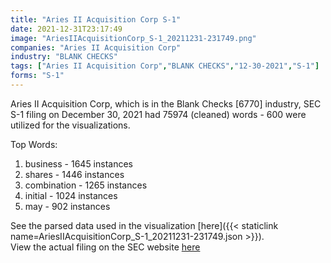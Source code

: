 ```yaml
---
title: "Aries II Acquisition Corp S-1"
date: 2021-12-31T23:17:49
image: "AriesIIAcquisitionCorp_S-1_20211231-231749.png"
companies: "Aries II Acquisition Corp"
industry: "BLANK CHECKS"
tags: ["Aries II Acquisition Corp","BLANK CHECKS","12-30-2021","S-1"]
forms: "S-1"
---
```

Aries II Acquisition Corp, which is in the Blank Checks [6770] industry, SEC S-1 filing on December 30, 2021 had 75974 (cleaned) words - 600 were utilized for the visualizations.

Top Words:
1. business - 1645 instances
2. shares - 1446 instances
3. combination - 1265 instances
4. initial - 1024 instances
5. may - 902 instances


See the parsed data used in the visualization [here]({{< staticlink name=AriesIIAcquisitionCorp_S-1_20211231-231749.json >}}).  
View the actual filing on the SEC website [here](https://www.sec.gov/Archives/edgar/data/1883138/0001104659-21-154784.txt)